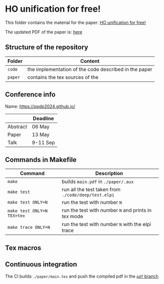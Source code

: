 # HO unification for free!

This folder contains the material for the paper: [HO unification for free!](https://inria.hal.science/hal-04547069)

The updated PDF of the paper is: [here](https://github.com/FissoreD/paper-ho/blob/pdf/main.pdf)

## Structure of the repository

| Folder  | Content                                               |
| ------- | ----------------------------------------------------- |
| `code`  | the implementation of the code described in the paper |
| `paper` | contains the tex sources of the                       |

## Conference info

Name: https://ppdp2024.github.io/

|          | Deadline |
| -------- | -------- |
| Abstract | 06 May   |
| Paper    | 13 May   |
| Talk     | 9-11 Sep |

<!-- Acmart report format: [here](https://ctan.math.illinois.edu/macros/latex/contrib/acmart/acmguide.pdf) -->

## Commands in Makefile

| Command                    | Description                                           |
| -------------------------- | ----------------------------------------------------- |
| `make`                     | builds `main.pdf` in `./paper/.aux`                   |
| `make test`                | run all the test taken from `./code/deep/test.elpi`   |
| `make test ONLY=N`         | run the test with number `N`                          |
| `make test ONLY=N TEX=tex` | run the test with number `N` and prints in *tex* mode |
| `make trace ONLY=N`        | run the test with number `N` with the elpi trace      |

## Tex macros

## Continuous integration

The CI builds `./paper/main.tex` and push the compiled pdf in the [`pdf` branch](https://github.com/FissoreD/HO-unif-for-free/tree/pdf)